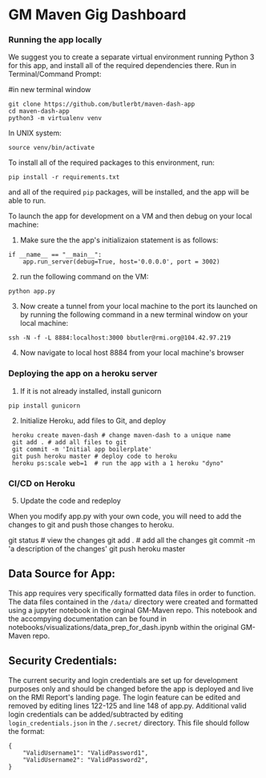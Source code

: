 # GM Maven Gig Dashboard 

### Running the app locally
We suggest you to create a separate virtual environment running Python 3 for this app, and install all of the required dependencies there. Run in Terminal/Command Prompt:

#in new terminal window


```
git clone https://github.com/butlerbt/maven-dash-app
cd maven-dash-app
python3 -m virtualenv venv
```
In UNIX system: 

```
source venv/bin/activate
```

To install all of the required packages to this environment, run:

```
pip install -r requirements.txt
```

and all of the required `pip` packages, will be installed, and the app will be able to run.

To launch the app for development on a VM and then debug on your local machine:
1. Make sure the the app's initializaion statement is as follows:
```
if __name__ == "__main__":
    app.run_server(debug=True, host='0.0.0.0', port = 3002)
```
2. run the following command on the VM:
```
python app.py
```

3. Now create a tunnel from your local machine to the port its launched on by running the following command in a new terminal window on your local machine:
```
ssh -N -f -L 8884:localhost:3000 bbutler@rmi.org@104.42.97.219 
```
4. Now navigate to local host 8884 from your local machine's browser

### Deploying the app on a heroku server
1. If it is not already installed, install gunicorn
```
pip install gunicorn
```
2. Initialize Heroku, add files to Git, and deploy
```
 heroku create maven-dash # change maven-dash to a unique name
 git add . # add all files to git
 git commit -m 'Initial app boilerplate'
 git push heroku master # deploy code to heroku
 heroku ps:scale web=1  # run the app with a 1 heroku "dyno"
 ```
 ### CI/CD on Heroku

 5. Update the code and redeploy

When you modify app.py with your own code, you will need to add the changes to git and push those changes to heroku.

git status # view the changes
git add .  # add all the changes
git commit -m 'a description of the changes'
git push heroku master

## Data Source for App:

This app requires very specifically formatted data files in order to function. The data files contained in the `/data/` directory were created and formatted using a jupyter notebook in the orginal GM-Maven repo. This notebook and the accompying documentation can be found in notebooks/visualizations/data_prep_for_dash.ipynb within the original GM-Maven repo. 

## Security Credentials:

The current security and login credentials are set up for development purposes only and should be changed before the app is deployed and live on the RMI Report's landing page. The login feature can be edited and removed by editing lines 122-125 and line 148 of app.py. Additional valid login credentials can be added/subtracted by editing `login_credentials.json` in the `/.secret/` directory. This file should follow the format:
```
{
    "ValidUsername1": "ValidPassword1",
    "ValidUsername2": "ValidPassword2",
}
```



